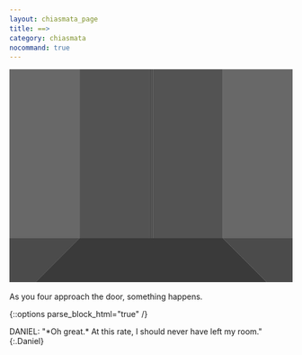 ```yaml
---
layout: chiasmata_page
title: ==>
category: chiasmata
nocommand: true
---
```


![038](/chiasmata/images/narrative/037.gif)

As you four approach the door, something happens.

{::options parse_block_html="true" /}
<div class="dialogue">
DANIEL: "*Oh great.* At this rate, I should never have left my room."
{:.Daniel}
</div>